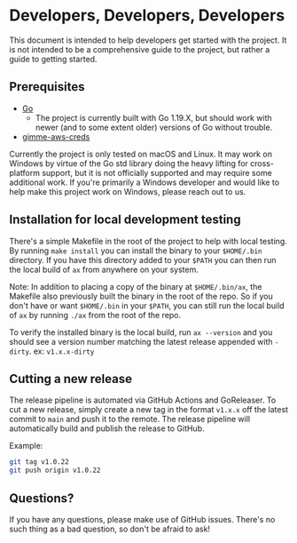 # Developers, Developers, Developers

This document is intended to help developers get started with the project. It is not intended to be a comprehensive guide to the project, but rather a guide to getting started.

## Prerequisites

- [Go](https://golang.org/doc/install) 
  - The project is currently built with Go 1.19.X, but should work with newer (and to some extent older) versions of Go without trouble.
- [gimme-aws-creds](https://github.com/Nike-Inc/gimme-aws-creds)

Currently the project is only tested on macOS and Linux. It may work on Windows by virtue of the Go std library doing the heavy lifting for cross-platform support, but it is not officially supported and may require some additional work. If you're primarily a Windows developer and would like to help make this project work on Windows, please reach out to us.

## Installation for local development testing

There's a simple Makefile in the root of the project to help with local testing. By running `make install` you can install the binary to your `$HOME/.bin` directory. If you have this directory added to your `$PATH` you can then run the local build of `ax` from anywhere on your system.

Note: In addition to placing a copy of the binary at `$HOME/.bin/ax`, the Makefile also previously built the binary in the root of the repo. So if you don't have or want `$HOME/.bin` in your `$PATH`, you can still run the local build of `ax` by running `./ax` from the root of the repo.

To verify the installed binary is the local build, run `ax --version` and you should see a version number matching the latest release appended with `-dirty`. ex: `v1.x.x-dirty`

## Cutting a new release

The release pipeline is automated via GitHub Actions and GoReleaser. To cut a new release, simply create a new tag in the format `v1.x.x` off the latest commit to `main` and push it to the remote. The release pipeline will automatically build and publish the release to GitHub.

Example:

```bash
git tag v1.0.22
git push origin v1.0.22
```

## Questions?

If you have any questions, please make use of GitHub issues. There's no such thing as a bad question, so don't be afraid to ask!
